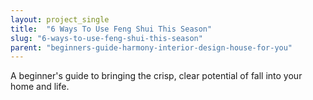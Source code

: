 ```yaml
---
layout: project_single
title:  "6 Ways To Use Feng Shui This Season"
slug: "6-ways-to-use-feng-shui-this-season"
parent: "beginners-guide-harmony-interior-design-house-for-you"
---
```

A beginner's guide to bringing the crisp, clear potential of fall into your home and life.